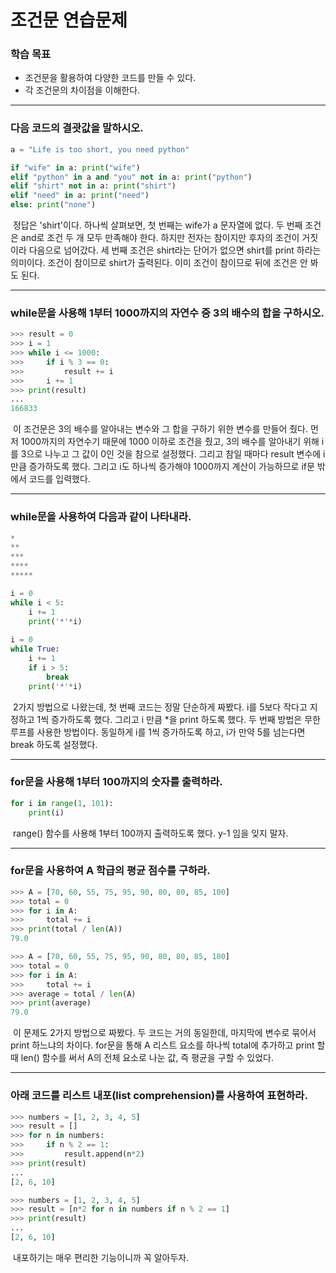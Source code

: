 # 조건문 연습문제



### 학습 목표

- 조건문을 활용하여 다양한 코드를 만들 수 있다.
- 각 조건문의 차이점을 이해한다.



---



### 다음 코드의 결괏값을 말하시오.

```python
a = "Life is too short, you need python"

if "wife" in a: print("wife")
elif "python" in a and "you" not in a: print("python")
elif "shirt" not in a: print("shirt")
elif "need" in a: print("need")
else: print("none")
```

​	정답은 'shirt'이다. 하나씩 살펴보면, 첫 번째는 wife가 a 문자열에 없다. 두 번째 조건은 and로 조건 두 개 모두 만족해야 한다. 하지만 전자는 참이지만 후자의 조건이 거짓이라 다음으로 넘어갔다. 세 번째 조건은 shirt라는 단어가 없으면 shirt를 print 하라는 의미이다. 조건이 참이므로 shirt가 출력된다. 이미 조건이 참이므로 뒤에 조건은 안 봐도 된다.



---



### while문을 사용해 1부터 1000까지의 자연수 중 3의 배수의 합을 구하시오.

```python
>>> result = 0
>>> i = 1
>>> while i <= 1000:
>>>     if i % 3 == 0:
>>>         result += i
>>>     i += 1
>>> print(result)
...
166833
```

​	이 조건문은 3의 배수를 알아내는 변수와 그 합을 구하기 위한 변수를 만들어 줬다. 먼저 1000까지의 자연수기 때문에 1000 이하로 조건을 줬고, 3의 배수를 알아내기 위해 i를 3으로 나누고 그 값이 0인 것을 참으로 설정했다. 그리고 참일 때마다 result 변수에 i 만큼 증가하도록 했다. 그리고 i도 하나씩 증가해야 1000까지 계산이 가능하므로 if문 밖에서 코드를 입력했다.



---



### while문을 사용하여 다음과 같이 나타내라.

```python
*
**
***
****
*****
```



```python
i = 0
while i < 5:
    i += 1
    print('*'*i)
    
i = 0
while True:
    i += 1
    if i > 5:
        break
    print('*'*i)
```

​	2가지 방법으로 나왔는데, 첫 번째 코드는 정말 단순하게 짜봤다. i를 5보다 작다고 지정하고 1씩 증가하도록 했다. 그리고 i 만큼 *을 print 하도록 했다. 두 번째 방법은 무한 루프를 사용한 방법이다. 동일하게 i를 1씩 증가하도록 하고, i가 만약 5를 넘는다면 break 하도록 설정했다.



---



### for문을 사용해 1부터 100까지의 숫자를 출력하라.

```python
for i in range(1, 101):
    print(i)
```

​	range() 함수를 사용해 1부터 100까지 출력하도록 했다. y-1 임을 잊지 말자.



---



### for문을 사용하여 A 학급의 평균 점수를 구하라.

```python
>>> A = [70, 60, 55, 75, 95, 90, 80, 80, 85, 100]
>>> total = 0
>>> for i in A:
>>>     total += i
>>> print(total / len(A))
79.0

>>> A = [70, 60, 55, 75, 95, 90, 80, 80, 85, 100]
>>> total = 0
>>> for i in A:
>>>     total += i
>>> average = total / len(A)
>>> print(average)
79.0
```

​	이 문제도 2가지 방법으로 짜봤다. 두 코드는 거의 동일한데, 마지막에 변수로 묶어서 print 하느냐의 차이다. for문을 통해 A 리스트 요소를 하나씩 total에 추가하고 print 할 때 len() 함수를 써서 A의 전체 요소로 나눈 값, 즉 평균을 구할 수 있었다.



---



### 아래 코드를 리스트 내포(list comprehension)를 사용하여 표현하라.

```python
>>> numbers = [1, 2, 3, 4, 5]
>>> result = []
>>> for n in numbers:
>>>     if n % 2 == 1:
>>>         result.append(n*2)
>>> print(result) 
...
[2, 6, 10]
```



```python
>>> numbers = [1, 2, 3, 4, 5]
>>> result = [n*2 for n in numbers if n % 2 == 1]
>>> print(result)
...
[2, 6, 10]
```

​	내포하기는 매우 편리한 기능이니까 꼭 알아두자.